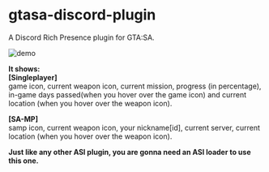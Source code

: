 # gtasa-discord-plugin
A Discord Rich Presence plugin for GTA:SA.

![demo](https://i.imgur.com/CVlNDl1.png)

**It shows:**  
**[Singleplayer]**  
game icon, current weapon icon, current mission, progress (in percentage), in-game days passed(when you hover over the game icon) and current location (when you hover over the weapon icon).  
  
**[SA-MP]**  
samp icon, current weapon icon, your nickname[id], current server, current location (when you hover over the weapon icon).  
  
**Just like any other ASI plugin, you are gonna need an ASI loader to use this one.**
